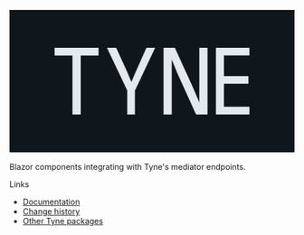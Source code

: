 ![Tyne logo](https://raw.githubusercontent.com/alexnoddings/Tyne/main/assets/logo-letterbox.svg)

Blazor components integrating with Tyne's mediator endpoints.

Links
- [Documentation](https://alexnoddings.github.io/Tyne/docs/packages/MediatorEndpoints/MediatorEndpoints.Blazor.html)
- [Change history](https://alexnoddings.github.io/Tyne/docs/changes/index.html)
- [Other Tyne packages](https://alexnoddings.github.io/Tyne/docs/packages/index.html)
